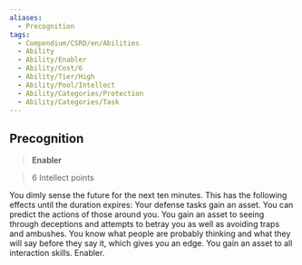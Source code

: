 ```yaml
---
aliases:
  - Precognition
tags:
  - Compendium/CSRD/en/Abilities
  - Ability
  - Ability/Enabler
  - Ability/Cost/6
  - Ability/Tier/High
  - Ability/Pool/Intellect
  - Ability/Categories/Protection
  - Ability/Categories/Task
---
```

  
    
## Precognition    
>**Enabler**    
>6 Intellect points  
    
You dimly sense the future for the next ten minutes. This has the following effects until the duration expires: Your defense tasks gain an asset. You can predict the actions of those around you. You gain an asset to seeing through deceptions and attempts to betray you as well as avoiding traps and ambushes. You know what people are probably thinking and what they will say before they say it, which gives you an edge. You gain an asset to all interaction skills. Enabler.